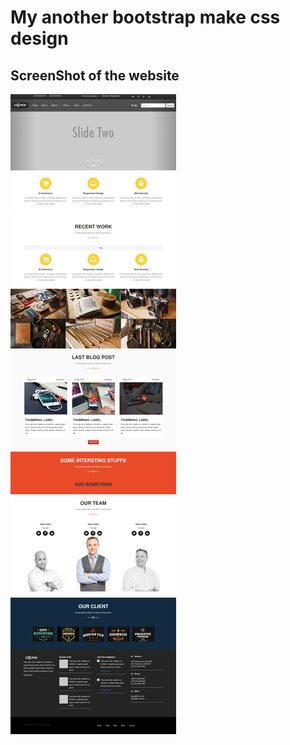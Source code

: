 # My another bootstrap make css design
## ScreenShot of the website


![Image of Yaktocat](https://github.com/sanjib007/cooper-theme/blob/master/img/theme_demo.png)



